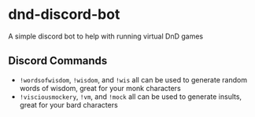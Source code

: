 # dnd-discord-bot
A simple discord bot to help with running virtual DnD games

## Discord Commands
* `!wordsofwisdom`, `!wisdom`, and `!wis` all can be used to generate random words of wisdom, great for your monk characters
* `!visciousmockery`, `!vm`, and `!mock` all can be used to generate insults, great for your bard characters
